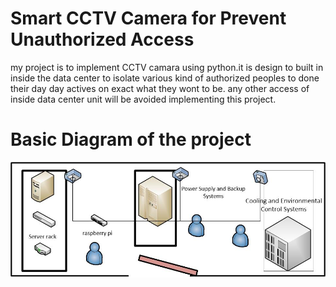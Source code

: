 # Smart CCTV Camera for Prevent Unauthorized Access

my project is to implement CCTV camara using python.it is design to built in inside the data center to isolate various kind of authorized peoples to done their day day actives on exact what they wont to be. any other access of inside data center unit  will be avoided implementing this project.
# Basic Diagram of the project
![alt text](https://github.com/Niroshakck4/Smart-CCTV-Camera-for-Privent-Unotherized-Access/blob/main/Drawing1.jpg)
